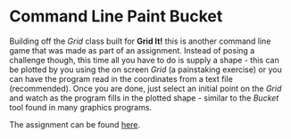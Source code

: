 Command Line Paint Bucket
======

Building off the *Grid* class built for **Grid It!** this is another command line game that was made as part of an assignment.
Instead of posing a challenge though, this time all you have to do is supply a shape - this can be plotted by you using the 
on screen *Grid* (a painstaking exercise) or you can have the program read in the coordinates from a text file (recommended).
Once you are done, just select an initial point on the *Grid* and watch as the program fills in the plotted shape - similar 
to the *Bucket* tool found in many graphics programs.

The assignment can be found [here](https://www.cs.drexel.edu/~mcs172/Sp14/assignments/HW5/index.html).

